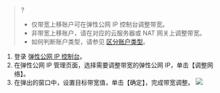 >?
>- 仅带宽上移账户可在弹性公网 IP 控制台调整带宽。
>- 非带宽上移账户，请在对应的云服务器或 NAT 网关上调整带宽。
>- 如何判断账户类型，请参见 [区分账户类型](https://tcloud-doc.isd.com/document/product/684/39903)。
>
1. 登录 [弹性公网 IP 控制台](https://console.cloud.tencent.com/cvm/eip)。
2. 在弹性公网 IP 管理页面，选择需要调整带宽的弹性公网 IP，单击【调整网络】。
3. 在弹出的窗口中，设置目标带宽值，单击【确定】，完成带宽调整。
![](https://main.qcloudimg.com/raw/a5c59142e557b16795a9cb95866d024a.png)
